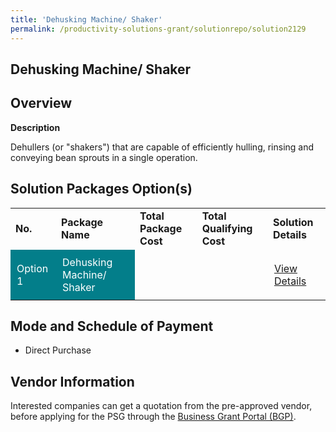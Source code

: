 ```yaml
---
title: 'Dehusking Machine/ Shaker'
permalink: /productivity-solutions-grant/solutionrepo/solution2129
---
```


## Dehusking Machine/ Shaker

## Overview

**Description**

Dehullers (or "shakers") that are capable of efficiently hulling, rinsing and conveying bean sprouts in a single operation.

## Solution Packages Option(s)

<table>
<tr>
<td><b>No.</b></td>
<td><b>Package Name</b></td>
<td><b>Total Package Cost</b></td>
<td><b>Total Qualifying Cost</b></td>
<td><b>Solution Details</b></td>
</tr>
<tr>
<td style='padding: 10px; background-color: #037E8A; color: #FFFFFF;'>Option 1</td>
<td style='padding: 10px; background-color: #037E8A; color: #FFFFFF;'>Dehusking Machine/ Shaker</td>
<td style='padding: 10px;'></td>
<td style='padding: 10px;'></td>
<td style='padding: 10px;'><a href='' target='_blank'>View Details</a></td>
</tr>
</table>

## Mode and Schedule of Payment

 - Direct Purchase

## Vendor Information

 

Interested companies can get a quotation from the pre-approved vendor, before applying for the PSG through the <a href='https://www.businessgrants.gov.sg/' target='_blank' rel='noopener'>Business Grant Portal (BGP)</a>.

<script src="/jquery/resize-tables.js"></script>
